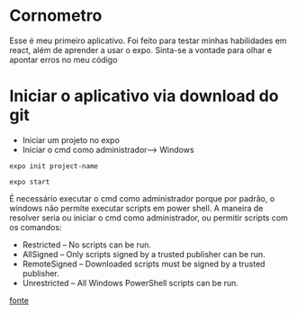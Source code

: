 # Cornometro

Esse é meu primeiro aplicativo. Foi feito para testar minhas habilidades em react, além de aprender a usar o expo. Sinta-se a vontade para olhar e apontar erros no meu código

# Iniciar o aplicativo via download do git  


* Iniciar um projeto no expo  
* Iniciar o cmd como administrador--> Windows    
```
expo init project-name
```
```
expo start
```

É necessário executar o cmd como administrador porque por padrão, o windows não permite executar scripts em power shell. A maneira de resolver seria ou iniciar o cmd como administrador, ou permitir scripts com os comandos:  
* Restricted – No scripts can be run.
* AllSigned – Only scripts signed by a trusted publisher can be run.
* RemoteSigned – Downloaded scripts must be signed by a trusted publisher.
* Unrestricted – All Windows PowerShell scripts can be run.

[fonte](https://tecadmin.net/powershell-running-scripts-is-disabled-system) 

